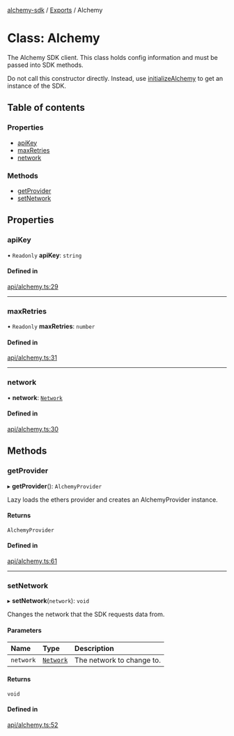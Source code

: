 [alchemy-sdk](../README.md) / [Exports](../modules.md) / Alchemy

# Class: Alchemy

The Alchemy SDK client. This class holds config information and must be
passed into SDK methods.

Do not call this constructor directly. Instead, use [initializeAlchemy](../modules.md#initializealchemy)
to get an instance of the SDK.

## Table of contents

### Properties

- [apiKey](Alchemy.md#apikey)
- [maxRetries](Alchemy.md#maxretries)
- [network](Alchemy.md#network)

### Methods

- [getProvider](Alchemy.md#getprovider)
- [setNetwork](Alchemy.md#setnetwork)

## Properties

### apiKey

• `Readonly` **apiKey**: `string`

#### Defined in

[api/alchemy.ts:29](https://github.com/alchemyplatform/alchemy-sdk-js/blob/31c6d92/src/api/alchemy.ts#L29)

___

### maxRetries

• `Readonly` **maxRetries**: `number`

#### Defined in

[api/alchemy.ts:31](https://github.com/alchemyplatform/alchemy-sdk-js/blob/31c6d92/src/api/alchemy.ts#L31)

___

### network

• **network**: [`Network`](../enums/Network.md)

#### Defined in

[api/alchemy.ts:30](https://github.com/alchemyplatform/alchemy-sdk-js/blob/31c6d92/src/api/alchemy.ts#L30)

## Methods

### getProvider

▸ **getProvider**(): `AlchemyProvider`

Lazy loads the ethers provider and creates an AlchemyProvider instance.

#### Returns

`AlchemyProvider`

#### Defined in

[api/alchemy.ts:61](https://github.com/alchemyplatform/alchemy-sdk-js/blob/31c6d92/src/api/alchemy.ts#L61)

___

### setNetwork

▸ **setNetwork**(`network`): `void`

Changes the network that the SDK requests data from.

#### Parameters

| Name | Type | Description |
| :------ | :------ | :------ |
| `network` | [`Network`](../enums/Network.md) | The network to change to. |

#### Returns

`void`

#### Defined in

[api/alchemy.ts:52](https://github.com/alchemyplatform/alchemy-sdk-js/blob/31c6d92/src/api/alchemy.ts#L52)
